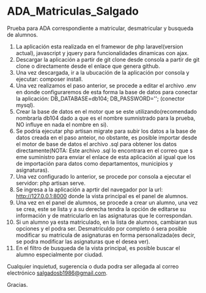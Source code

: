 # ADA_Matriculas_Salgado
Prueba para ADA correspondiente a matricular, desmatricular y busqueda de alumnos.

1. La aplicación esta realizada en el framewor de php laravel(version actual), javascript y jquery para funcionalidades dinamicas con ajax.
2. Descargar la aplicación a partir de git clone desde consola a partir de git clone o directamente desde el enlace que genera github.
3. Una vez descargada, ir a la ubucación de la aplicación por consola y ejecutar: composer install.
4. Una vez realizamos el paso anterior, se procede a editar el archivo .env en donde configuraremos de esta forma la base de datos para 
conectar la aplicación: DB_DATABASE=db104; DB_PASSWORD=''; (conector mysql).
5. Crear la base de datos en el motor que se este utilizando(recomendado nombrarla db104 dado a que es el nombre sumnistrado para la prueba, NO influye
en nada el nombre en si).
6. Se podria ejecutar php artisan migrate para subir los datos a la base de datos creada en el paso anteior, no obstante, es posible importar desde el motor
de base de datos el archivo .sql para obtener los datos directamente(NOTA: Este archivo .sql lo encontrara en el correo que s eme suministro para enviar el enlace
de esta aplicación al igual que los de importación para datos como departamentos, municipios y asignaturas).
7. Una vez  configurado lo anterior, se procede por consola a ejecutar el servidor: php artisan serve.
8. Se ingresa a la aplicación a aprtir del navegador por la url: http://127.0.0.1:8000 donde la vista principal es el panel de alumnos.
9. Una vez en el panel de alumnos, se procede a crear un alumno, una vez se crea, este se lista y a su derecha tendra la opción de editarse su información y de matricularlo en las asignaturas que le correspondan.
10. Si un alumno ya esta matriculado, en la lista de alumnos, cambiaran sus opciones y el podra ser. Desmatriculdo por completo ó sera posible modificar su matricula de asignaturas en forma personalizada(es decir, se podra modificar las asignaturas que el desea ver).
11. En el filtro de busqueda de la vista principal, es posible buscar el alumno especialmente por ciudad.


Cualquier inquietud, sugerencia o duda podra ser allegada al correo electrónico salgadosb1986@gmail.com.

Gracias.
